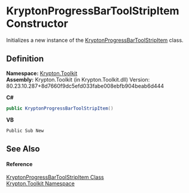 # KryptonProgressBarToolStripItem Constructor


Initializes a new instance of the <a href="d083c0c8-bbdc-278e-e8d3-138bef189038.md">KryptonProgressBarToolStripItem</a> class.



## Definition
**Namespace:** <a href="79d2eac2-21f4-54ff-7552-b20c33c30600.md">Krypton.Toolkit</a>  
**Assembly:** Krypton.Toolkit (in Krypton.Toolkit.dll) Version: 80.23.10.287+8d7660f9dc5efd033fabe008ebfb904beab6d444

**C#**
``` C#
public KryptonProgressBarToolStripItem()
```
**VB**
``` VB
Public Sub New
```



## See Also


#### Reference
<a href="d083c0c8-bbdc-278e-e8d3-138bef189038.md">KryptonProgressBarToolStripItem Class</a>  
<a href="79d2eac2-21f4-54ff-7552-b20c33c30600.md">Krypton.Toolkit Namespace</a>  
